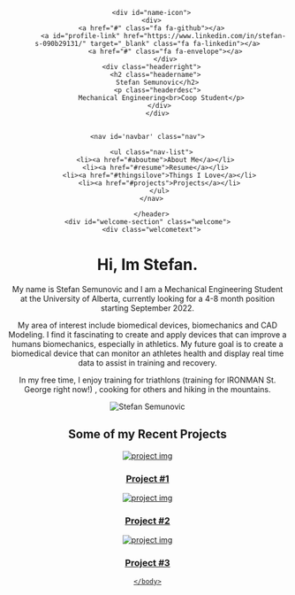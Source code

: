 <html>
  <head>
    <link rel="stylesheet" href="styles.css">
    <link rel="stylesheet" href="https://cdnjs.cloudflare.com/ajax/libs/font-awesome/4.7.0/css/font-awesome.min.css">
 
  </head>
  <body>
    <header id="header" class="siteheader">
  
      
      <div id="name-icon">
      <div>
      <a href="#" class="fa fa-github"></a>
            <a id="profile-link" href="https://www.linkedin.com/in/stefan-s-090b29131/" target="_blank" class="fa fa-linkedin"></a>
             <a href="#" class="fa fa-envelope"></a>
             </div>
      <div class="headerright">
        <h2 class="headername">
         Stefan Semunovic</h2>
         <p class="headerdesc">
           Mechanical Engineering<br>Coop Student</p>
          </div>
          </div> 
     
    
    <nav id='navbar' class="nav">
      
      <ul class="nav-list">
        <li><a href="#aboutme">About Me</a></li>
        <li><a href="#resume">Resume</a></li>
          <li><a href="#thingsilove">Things I Love</a></li>
          <li><a href="#projects">Projects</a></li>
          </ul>
      </nav>
   
      </header>
    <div id="welcome-section" class="welcome">
      <div class="welcometext">
<h1>Hi, Im Stefan.</h1>
  <p>My name is Stefan Semunovic and I am a Mechanical Engineering Student at the University of Alberta, currently looking for a 4-8 month position starting September 2022.
  <p>My area of interest include biomedical devices, biomechanics and CAD Modeling. I find it fascinating to create and apply devices that can improve a humans biomechanics, especially in athletics. My future goal is to create a biomedical device that can monitor an athletes health and display real time data to assist in training and recovery.</p>
<p>In my free time, I enjoy training for triathlons (training for IRONMAN St. George right now!) , cooking for others and hiking in the mountains.</p>
</div>

<img src="https://live.staticflickr.com/4065/4572042562_6c9b43222b_b.jpg" alt="Stefan Semunovic" class="profile-img">

</div>
 

<section id="projects" class="projects">
  <h2 class="project-title">Some of my Recent Projects</h2>
  <div class="project-grid">
    <div class="project-card">
      <a href="#projects" class="project-tile">
        <img class="project-img" src="https://live.staticflickr.com/4065/4572042562_6c9b43222b_b.jpg" alt="project img">
        <h3 class="project title">Project #1</h3>
</div>
<div class="project-card">
        <a href="#projects" class="project-tile">
        <img class="project-img" src="https://live.staticflickr.com/4065/4572042562_6c9b43222b_b.jpg" alt="project img">
        <h3 class="project title">Project #2</h3>
</div>
<div class="project-card">
        <a href="#projects" class="project-tile">
        <img class="project-img" src="https://live.staticflickr.com/4065/4572042562_6c9b43222b_b.jpg" alt="project img">
        <h3 class="project title">Project #3</h3>
        </div>
    </div>
    </div>


  </section>



    </body>
    
  </html>
